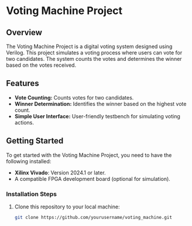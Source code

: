 # Voting Machine Project

## Overview
The Voting Machine Project is a digital voting system designed using Verilog. This project simulates a voting process where users can vote for two candidates. The system counts the votes and determines the winner based on the votes received.


## Features
- **Vote Counting:** Counts votes for two candidates.
- **Winner Determination:** Identifies the winner based on the highest vote count.
- **Simple User Interface:** User-friendly testbench for simulating voting actions.

## Getting Started
To get started with the Voting Machine Project, you need to have the following installed:
- **Xilinx Vivado**: Version 2024.1 or later.
- A compatible FPGA development board (optional for simulation).

### Installation Steps
1. Clone this repository to your local machine:
   ```bash
   git clone https://github.com/yourusername/voting_machine.git

